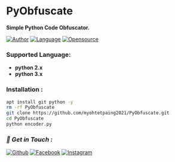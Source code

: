 # PyObfuscate
**Simple Python Code Obfuscator.**

[![Author](https://img.shields.io/badge/Author-SHAY--SHAY--BLACK-blue)](https://github.com/myohtetpaing2021)
[![Language](https://img.shields.io/badge/Written%20in-python-blue)](#)
[![Opensource](https://img.shields.io/badge/Open%20Source-Yes-green)](#)

### Supported Language:
- **python 2.x**
- **python 3.x**

### Installation :

```bash
apt install git python -y
rm -rf PyObfuscate
git clone https://github.com/myohtetpaing2021/PyObfuscate.git
cd PyObfuscate
python encoder.py
```

### *📡 Get in Touch :*
[![Github](https://img.shields.io/badge/Github-525252?style=for-the-badge&logo=github)](https://github.com/myohtetpaing2021)
[![Facebook](https://img.shields.io/badge/Facebook-3b5998?style=for-the-badge&logo=facebook)]()
[![Instagram](https://img.shields.io/badge/Instagram-8a3ab9?style=for-the-badge&logo=instagram)]()
